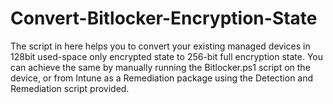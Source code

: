 # Convert-Bitlocker-Encryption-State
The script in here helps you to convert your existing managed devices in 128bit used-space only encrypted state to 256-bit full encryption state.
You can achieve the same by manually running the Bitlocker.ps1 script on the device, or from Intune as a Remediation package using the Detection and Remediation script provided.
